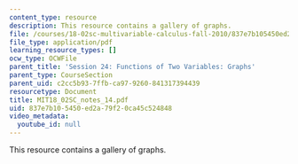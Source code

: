 ```yaml
---
content_type: resource
description: This resource contains a gallery of graphs.
file: /courses/18-02sc-multivariable-calculus-fall-2010/837e7b105450ed2a79f20ca45c524848_MIT18_02SC_notes_14.pdf
file_type: application/pdf
learning_resource_types: []
ocw_type: OCWFile
parent_title: 'Session 24: Functions of Two Variables: Graphs'
parent_type: CourseSection
parent_uid: c2cc5b93-7ffb-ca97-9260-841317394439
resourcetype: Document
title: MIT18_02SC_notes_14.pdf
uid: 837e7b10-5450-ed2a-79f2-0ca45c524848
video_metadata:
  youtube_id: null
---
```

This resource contains a gallery of graphs.


